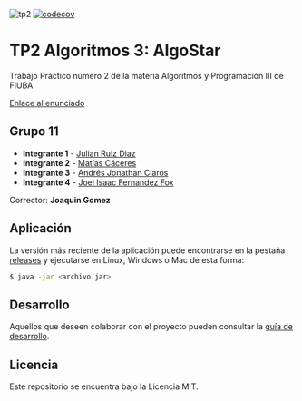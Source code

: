![tp2](https://github.com/RDJulian/algo3-tp2-13-202202c/actions/workflows/build.yml/badge.svg) [![codecov](https://codecov.io/gh/RDJulian/algo3-tp2-13-202202c/branch/master/graph/badge.svg)](https://codecov.io/gh/RDJulian/algo3-tp2-13-202202c)

# TP2 Algoritmos 3: AlgoStar 

Trabajo Práctico número 2 de la materia Algoritmos y Programación III de FIUBA

[Enlace al enunciado](https://cdn.discordapp.com/attachments/1039308920570777643/1043910977856479283/TP2_2022_2C_-_v3_FINAL.pdf)

## Grupo 11

* **Integrante 1** - [Julian Ruiz Diaz](https://github.com/RDJulian)
* **Integrante 2** - [Matías Cáceres](https://github.com/MatiasAgustinCaceres)
* **Integrante 3** - [Andrés Jonathan Claros](https://github.com/andyclaros)
* **Integrante 4** - [Joel Isaac Fernandez Fox](https://github.com/Blisstar)

Corrector: **Joaquin Gomez**

## Aplicación

La versión más reciente de la aplicación puede encontrarse en la pestaña [releases](https://github.com/RDJulian/algo3-tp2-13-202202c/releases/latest) y ejecutarse en Linux, Windows o Mac de esta forma:

```bash
$ java -jar <archivo.jar>
```

## Desarrollo

Aquellos que deseen colaborar con el proyecto pueden consultar la [guía de desarrollo](./docs/Desarrollo.md).

## Licencia

Este repositorio se encuentra bajo la Licencia MIT.
